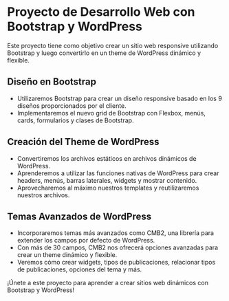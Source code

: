 # Proyecto de Desarrollo Web con Bootstrap y WordPress

Este proyecto tiene como objetivo crear un sitio web responsive utilizando Bootstrap y luego convertirlo en un theme de WordPress dinámico y flexible.

## Diseño en Bootstrap

- Utilizaremos Bootstrap para crear un diseño responsive basado en los 9 diseños proporcionados por el cliente.
- Implementaremos el nuevo grid de Bootstrap con Flexbox, menús, cards, formularios y clases de Bootstrap.

## Creación del Theme de WordPress

- Convertiremos los archivos estáticos en archivos dinámicos de WordPress.
- Aprenderemos a utilizar las funciones nativas de WordPress para crear headers, menús, barras laterales, widgets y mostrar contenido.
- Aprovecharemos al máximo nuestros templates y reutilizaremos nuestros archivos.

## Temas Avanzados de WordPress

- Incorporaremos temas más avanzados como CMB2, una librería para extender los campos por defecto de WordPress.
- Con más de 30 campos, CMB2 nos ofrecerá opciones avanzadas para crear un theme dinámico y flexible.
- Veremos cómo crear widgets, tipos de publicaciones, relacionar tipos de publicaciones, opciones del tema y más.

¡Únete a este proyecto para aprender a crear sitios web dinámicos con Bootstrap y WordPress!
